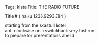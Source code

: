 Tags: kista
Title: THE RADIO FUTURE
  
Title:# ( haiku 1236.9293.784 )  
  
starting from the skastull hotel  
anti-clockwise on a switchback very fast run  
to prepare for presentations ahead  
